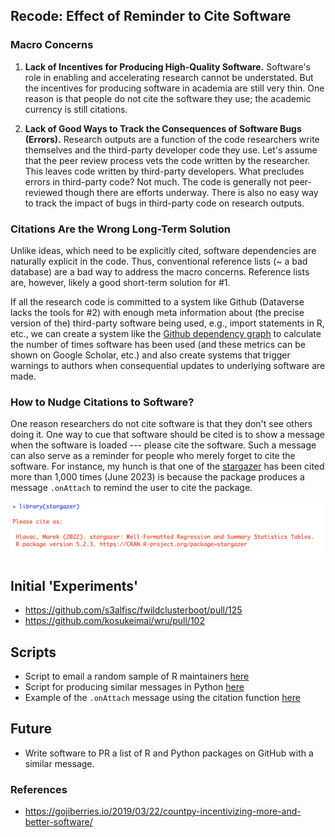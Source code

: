 ## Recode: Effect of Reminder to Cite Software

### Macro Concerns

1. **Lack of Incentives for Producing High-Quality Software.** Software's role in enabling and accelerating research cannot be understated. But the incentives for producing software in academia are still very thin. One reason is that people do not cite the software they use; the academic currency is still citations.

2. **Lack of Good Ways to Track the Consequences of Software Bugs (Errors).** Research outputs are a function of the code researchers write themselves and the third-party developer code they use. Let's assume that the peer review process vets the code written by the researcher. This leaves code written by third-party developers. What precludes errors in third-party code? Not much. The code is generally not peer-reviewed though there are efforts underway. There is also no easy way to track the impact of bugs in third-party code on research outputs.

### Citations Are the Wrong Long-Term Solution

Unlike ideas, which need to be explicitly cited, software dependencies are naturally explicit in the code. Thus, conventional reference lists (~ a bad database) are a bad way to address the macro concerns. Reference lists are, however, likely a good short-term solution for #1. 

If all the research code is committed to a system like Github (Dataverse lacks the tools for #2) with enough meta information about (the precise version of the) third-party software being used, e.g., import statements in R, etc., we can create a system like the [Github dependency graph](https://docs.github.com/en/rest/dependency-graph?apiVersion=2022-11-28) to calculate the number of times software has been used (and these metrics can be shown on Google Scholar, etc.) and also create systems that trigger warnings to authors when consequential updates to underlying software are made. 

### How to Nudge Citations to Software?

One reason researchers do not cite software is that they don't see others doing it. One way to cue that software should be cited is to show a message when the software is loaded --- please cite the software. Such a message can also serve as a reminder for people who merely forget to cite the software. For instance, my hunch is that one of the [stargazer](https://scholar.google.com/citations?user=jRCc4kMAAAAJ&hl=en) has been cited more than 1,000 times (June 2023) is because the package produces a message `.onAttach` to remind the user to cite the package. 


<img src = "stargazer.png">

## Initial 'Experiments'

* https://github.com/s3alfisc/fwildclusterboot/pull/125
* https://github.com/kosukeimai/wru/pull/102

## Scripts

* Script to email a random sample of R maintainers [here](scripts/email_R_maintainers.R)
* Script for producing similar messages in Python [here](scripts/cite.py)
* Example of the `.onAttach` message using the citation function [here](scripts/cite.R)

## Future
* Write software to PR a list of R and Python packages on GitHub with a similar message.

### References

* https://gojiberries.io/2019/03/22/countpy-incentivizing-more-and-better-software/

